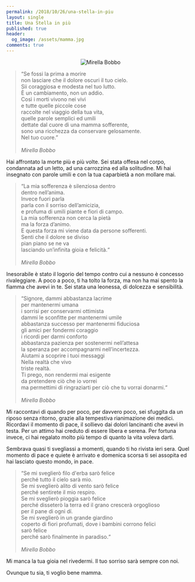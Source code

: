 ```yaml
---
permalink: /2018/10/26/una-stella-in-piu
layout: single
title: Una Stella in più
published: true
header:
  og_image: /assets/mamma.jpg
comments: true
---
```

<center><img title="Mirella Bobbo" src="{{ site.url }}/assets/mamma.jpg"/></center>

>“Se fossi la prima a morire <br/>
non lasciare che il dolore oscuri il tuo cielo.<br/>
Sii coraggiosa e modesta nel tuo lutto.<br/>
È un cambiamento, non un addio.<br/>
Così i morti vivono nei vivi<br/>
e tutte quelle piccole cose<br/>
raccolte nel viaggio della tua vita,<br/>
quelle parole semplici ed umili<br/>
dettate dal cuore di una mamma sofferente,<br/>
sono una ricchezza da conservare gelosamente.<br/>
Nel tuo cuore.”<br/><br/>
_Mirella Bobbo_

Hai affrontato la morte più e più volte. Sei stata offesa nel corpo, condannata ad un letto, ad una carrozzina ed alla solitudine.
Mi hai insegnato con parole umili e con la tua caparbietà a non mollare mai.

>“La mia sofferenza è silenziosa dentro<br/>
dentro nell’anima.<br/>
Invece fuori parla<br/>
parla con il sorriso dell’amicizia,<br/>
e profuma di umili piante e fiori di campo.<br/>
La mia sofferenza non cerca la pietà<br/>
ma la forza d’animo.<br/>
E questa forza mi viene data da persone sofferenti.<br/>
Senti che il dolore se diviso<br/>
pian piano se ne va<br/>
lasciando un’infinita gioia e felicità.“<br/><br/>
_Mirella Bobbo_

Inesorabile è stato il logorio del tempo contro cui a nessuno è concesso rivaleggiare. A poco a poco, ti ha tolto la forza, ma non ha mai spento la fiamma che avevi in te. Sei stata una leonessa, di dolcezza e sensibilità.

>“Signore, dammi abbastanza lacrime<br/>
per mantenermi umana<br/>
i sorrisi per conservarmi ottimista<br/>
dammi le sconfitte per mantenermi umile<br/>
abbastanza successo per mantenermi fiduciosa<br/>
gli amici per fondermi coraggio<br/>
i ricordi per darmi conforto<br/>
abbastanza pazienza per sostenermi nell’attesa<br/>
la speranza per accompagnarmi nell’incertezza.<br/>
Aiutami a scoprire i tuoi messaggi<br/>
Nella realtà che vivo <br/>
triste realtà.<br/>
Ti prego, non rendermi mai esigente<br/>
da pretendere ciò che io vorrei<br/>
ma permettimi di ringraziarti per ciò che tu vorrai donarmi.“<br/><br/>
_Mirella Bobbo_

Mi raccontavi di quando per poco, per davvero poco, sei sfuggita da un riposo senza ritorno, grazie alla tempestiva rianimazione dei medici.
Ricordavi il momento di pace, il sollievo dai dolori lancinanti che avevi in testa. Per un attimo hai creduto di essere libera e serena. Per fortuna invece, ci hai regalato molto più tempo di quanto la vita voleva darti.

Sembrava quasi ti svegliassi a momenti, quando ti ho rivista ieri sera.
Quel momento di pace e quiete è arrivato e domenica scorsa ti sei assopita ed hai lasciato questo mondo, in pace.

>“Se mi sveglierò filo d'erba sarò felice<br/>
perché tutto il cielo sarà mio.<br/>
Se mi sveglierò alito di vento sarò felice<br/>
perché sentirete il mio respiro.<br/>
Se mi sveglierò pioggia sarò felice<br/>
perché disseterò la terra ed il grano crescerà orgoglioso<br/>
per il pane di ogni dí.<br/>
Se mi sveglierò in un grande giardino<br/>
coperto di fiori profumati, dove i bambini corrono felici<br/>
sarò felice<br/>
perché sarò finalmente in paradiso.“<br/><br/>
_Mirella Bobbo_

Mi manca la tua gioia nel rivedermi. Il tuo sorriso sarà sempre con noi.

Ovunque tu sia, ti voglio bene mamma.